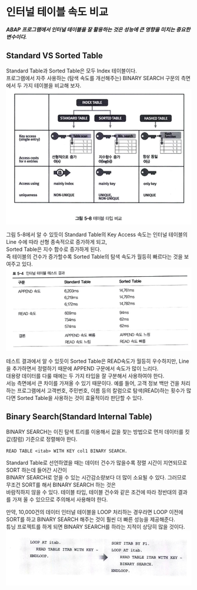 # 인터널 테이블 속도 비교
***ABAP 프로그램에서 인터널 테이블을 잘 활용하는 것은 성능에 큰 영향을 미치는 중요한 변수이다.***

## Standard VS Sorted Table
Standard Table과 Sorted Table은 모두 Index 테이블이다. <br>
프로그램에서 자주 사용하는 (탐색 속도를 개선해주는) BINARY SEARCH 구문의 측면에서 두 가지 테이블을 비교해 보자.<BR>
![](../img/3-14.png)

그림 5-8에서 알 수 있듯이 Standard Table의 Key Access 속도는 인터널 테이블의 Line 수에 따라 선형 종속적으로 증가하게 되고, <br>
Sorted Table은 지수 함수로 증가하게 된다. <br>
즉 테이블의 건수가 증가할수록 Sorted Table의 탐색 속도가 월등히 빠르다는 것을 보여주고 있다.<br>
![](../img/3-15.png)

테스트 결과에서 알 수 있듯이 Sorted Table은 READ속도가 월등히 우수하지만, Line을 추가하면서 정렬하기 때문에 APPEND 구문에서 속도가 많이 느리다. <br>
대용량 데이터를 다룰 때에는 두 가지 타입을 잘 구분해서 사용하여야 한다. <br>
서능 측면에서 큰 차이를 가져올 수 있기 때문이다. 예를 들어, 고객 정보 백만 건을 처리하는 프로그램에서 고객번호, 주민번호, 이름 등의 칼럼으로 탐색(READ)하는 횟수가 많다면 Sorted Table을 사용하는 것이 효율적이라 판단할 수 있다.

## Binary Search(Standard Internal Table)
BINARY SEARCH는 이진 탐색 트리를 이용해서 값을 찾는 방법으로 먼저 데이터를 킷값(칼럼) 기준으로 정렬해야 한다.
```abap
READ TABLE <itab> WITH KEY col1 BINARY SEARCH.
```

Standard Table로 선언하였을 때는 데이터 건수가 많을수록 정렬 시간이 지연되므로 SORT 하는데 들어간 시간이 <br>
BINARY SEARCH로 얻을 수 있는 시간감소량보다 더 많이 소요될 수 있다. 그러므로 무조건 SORT를 해서 BINARY SEARCH 하는 것은 <BR>
바람직하지 않을 수 있다. 테이블 타입, 테이블 건수와 같은 조건에 따라 정반대의 결과를 가져 올 수 있으므로 주의해서 사용해야 한다.

만약, 10,000건의 데이터 인터널 테이블을 LOOP 처리하는 경우라면 LOOP 이전에 SORT를 하고 BINARY SEARCH 해주는 것이 훨씬 더 빠른 성능을 제공해준다. <BR>
튜닝 프로젝트를 하게 되면 BINARY SEARCH를 하라는 지적이 상당히 많을 것이다. <BR>
![](../img/3-16.png)
